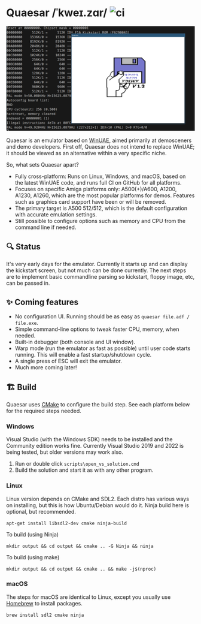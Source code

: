 # Quaesar /ˈkweɪ.zɑr/ ![ci](https://github.com/theblacklotus/quaesar/actions/workflows/ci.yml/badge.svg)

<img src="https://raw.githubusercontent.com/theblacklotus/quaesar/main/bin/quaesar.png">

Quaesar is an emulator based on [WinUAE](https://github.com/tonioni/WinUAE), aimed primarily at demosceners and demo developers. First off, Quaesar does not intend to replace WinUAE; it should be viewed as an alternative within a very specific niche.

So, what sets Quaesar apart?

 * Fully cross-platform: Runs on Linux, Windows, and macOS, based on the latest WinUAE code, and runs full CI on GitHub for all platforms.
 * Focuses on specific Amiga platforms only: A500(+)/A600, A1200, A1230, A1260, which are the most popular platforms for demos. Features such as graphics card support have been or will be removed.
 * The primary target is A500 512/512, which is the default configuration with accurate emulation settings.
 *  Still possible to configure options such as memory and CPU from the command line if needed.

## 🔍 Status

It's very early days for the emulator. Currently it starts up and can display the kickstart screen, but not much can be done currently. The next steps are to implement basic commandline parsing so kickstart, floppy image, etc, can be passed in.

## ✨ Coming features

* No configuration UI. Running should be as easy as `quaesar file.adf / file.exe`.
* Simple command-line options to tweak faster CPU, memory, when needed.
* Built-in debugger (both console and UI window).
* Warp mode (run the emulator as fast as possible) until user code starts running. This will enable a fast startup/shutdown cycle.
* A single press of ESC will exit the emulator.
* Much more coming later!

## 🏗️ Build

Quaesar uses [CMake](https://cmake.org) to configure the build step. See each platform below for the required steps needed.

### Windows

Visual Studio (with the Windows SDK) needs to be installed and the Community edition works fine. Currently Visual Studio 2019 and 2022 is being tested, but older versions may work also.

1. Run or double click `scripts\open_vs_solution.cmd`
2. Build the solution and start it as with any other program. 

### Linux 

Linux version depends on CMake and SDL2. Each distro has various ways on installing, but this is how Ubuntu/Debian would do it. Ninja build here is optional, but recommended.

```
apt-get install libsdl2-dev cmake ninja-build
```

To build (using Ninja)

```
mkdir output && cd output && cmake .. -G Ninja && ninja
```

To build (using make)

```
mkdir output && cd output && cmake .. && make -j$(nproc)
```

### macOS

The steps for macOS are identical to Linux, except you usually use [Homebrew](https://brew.sh) to install packages. 

```
brew install sdl2 cmake ninja
```


